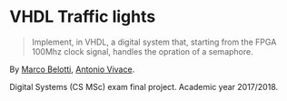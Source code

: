 # VHDL Traffic lights

> Implement, in VHDL, a digital system that, starting from the FPGA 100Mhz clock signal, handles the opration of a semaphore.

By [Marco Belotti](https://github.com/marcoBelotti), [Antonio Vivace](https://github.com/avivace).

Digital Systems (CS MSc) exam final project. Academic year 2017/2018.

